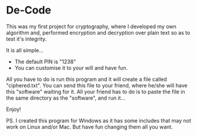 # De-Code
This was my first project for cryptography, where I developed my own algorithm and, performed encryption and decryption over plain text so as to test it's integrity.

It is all simple... 
* The default PIN is "1238"
* You can customise it to your will and have fun.

All you have to do is run this program and it will create a file called "ciphered.txt".
You can send this file to your friend, where he/she will have this "software" waiting for it.
All your friend has to do is to paste the file in the same directory as the "software", and run it...

Enjoy!

PS. I created this program for Windows as it has some includes that may not work on Linux and/or Mac. But have fun changing them all you want.
